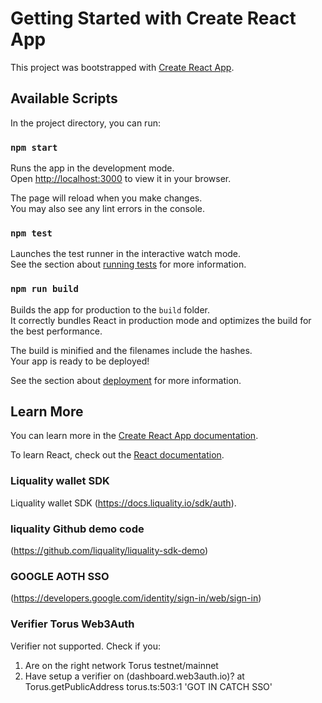 # Getting Started with Create React App

This project was bootstrapped with [Create React App](https://github.com/facebook/create-react-app).

## Available Scripts

In the project directory, you can run:

### `npm start`

Runs the app in the development mode.\
Open [http://localhost:3000](http://localhost:3000) to view it in your browser.

The page will reload when you make changes.\
You may also see any lint errors in the console.

### `npm test`

Launches the test runner in the interactive watch mode.\
See the section about [running tests](https://facebook.github.io/create-react-app/docs/running-tests) for more information.

### `npm run build`

Builds the app for production to the `build` folder.\
It correctly bundles React in production mode and optimizes the build for the best performance.

The build is minified and the filenames include the hashes.\
Your app is ready to be deployed!

See the section about [deployment](https://facebook.github.io/create-react-app/docs/deployment) for more information.



## Learn More

You can learn more in the [Create React App documentation](https://facebook.github.io/create-react-app/docs/getting-started).

To learn React, check out the [React documentation](https://reactjs.org/).

### Liquality wallet SDK

Liquality wallet SDK (https://docs.liquality.io/sdk/auth).

### liquality Github demo code 
(https://github.com/liquality/liquality-sdk-demo)

### GOOGLE AOTH SSO 
(https://developers.google.com/identity/sign-in/web/sign-in)

### Verifier Torus Web3Auth
Verifier not supported. Check if you: 
1. Are on the right network Torus testnet/mainnet
2. Have setup a verifier on (dashboard.web3auth.io)? at Torus.getPublicAddress torus.ts:503:1 'GOT IN CATCH SSO'
